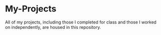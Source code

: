 # My-Projects
All of my projects, including those I completed for class and those I worked on independently, are housed in this repository.
